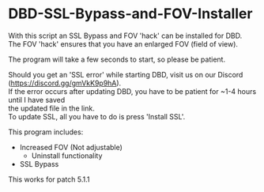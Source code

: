 # DBD-SSL-Bypass-and-FOV-Installer
With this script an SSL Bypass and FOV 'hack' can be installed for DBD.  
The FOV 'hack' ensures that you have an enlarged FOV (field of view).

The program will take a few seconds to start, so please be patient.

Should you get an 'SSL error' while starting DBD, visit us on our Discord (https://discord.gg/gmVkK9p9hA).  
If the error occurs after updating DBD, you have to be patient for ~1-4 hours until I have saved  
the updated file in the link.  
To update SSL, all you have to do is press 'Install SSL'.

This program includes:
- Increased FOV (Not adjustable)
  - Uninstall functionality
- SSL Bypass

This works for patch 5.1.1
